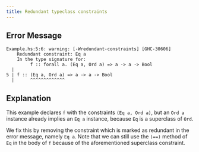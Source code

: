 ```yaml
---
title: Redundant typeclass constraints
---
```


## Error Message

```
Example.hs:5:6: warning: [-Wredundant-constraints] [GHC-30606]
    Redundant constraint: Eq a
    In the type signature for:
         f :: forall a. (Eq a, Ord a) => a -> a -> Bool
  |
5 | f :: (Eq a, Ord a) => a -> a -> Bool
  |      ^^^^^^^^^^^^^
```

## Explanation

This example declares `f` with the constraints `(Eq a, Ord a)`, but an `Ord a`
instance already implies an `Eq a` instance, because `Eq` is a superclass of
`Ord`.

We fix this by removing the constraint which is marked as redundant in the error
message, namely `Eq a`. Note that we can still use the `(==)` method of `Eq` in
the body of `f` because of the aforementioned superclass constraint.
